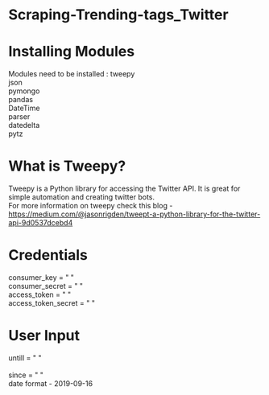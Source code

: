 # Scraping-Trending-tags_Twitter

# Installing Modules
Modules need to be installed :
tweepy<br>
json<br>
pymongo<br>
pandas<br>
DateTime<br>
parser<br>
datedelta<br>
pytz

# What is Tweepy?
Tweepy is a Python library for accessing the Twitter API. It is great for simple automation and creating twitter bots. <br>
For more information on tweepy check this blog - https://medium.com/@jasonrigden/tweept-a-python-library-for-the-twitter-api-9d0537dcebd4

# Credentials 
consumer_key = " " <br>
consumer_secret = " " <br>
access_token = " " <br>
access_token_secret = " "

# User Input
untill = " "<br>    
since = " "<br>
date format - 2019-09-16
